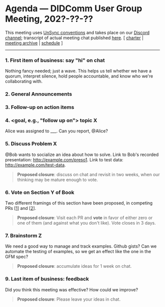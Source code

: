 # Agenda &mdash; DIDComm User Group Meeting, 202?-??-??

This meeting uses [UnSync conventions](https://hackmd.io/@dhh1128/Sk5_Gb2J9) and takes place on our [Discord channel](https://discord.gg/eNN4Wns6Jb); transcript of actual meeting chat published [here](202?-??-??-transcript.md).
[ [charter](https://github.com/decentralized-identity/didcomm-usergroup/tree/main/charter.md) | [meeting archive](https://github.com/decentralized-identity/didcomm-usergroup/tree/main/meetings/) |  [schedule](https://github.com/decentralized-identity/didcomm-usergroup/tree/main/schedule.md) ]

<hr>

### 1. First item of business: say "hi" on chat
Nothing fancy needed; just a wave. This helps us tell whether we have a quorum, interpret silence,  hold people accountable, and know who we're collaborating with.

### 2. General Announcements

### 3. Follow-up on action items

### 4. &lt;goal, e.g., "follow up on"&gt; topic X
Alice was assigned to ___. Can you report, @Alice?

### 5. Discuss Problem X

@Bob wants to socialize an idea about how to solve. Link to Bob's recorded presentation: http://example.com/preso1. Link to test data: http://example.com/test-data.

>**Proposed closure**: discuss on chat and revisit in two weeks, when our thinking may be mature enough to vote.

### 6. Vote on Section Y of Book

Two different framings of this section have been proposed, in competing PRs [[1](http://example.com/PR1)] and [[2](http://example.com/PR2)].

>**Proposed closure**: Visit each PR and **vote** in favor of either zero or one of them (and against what you don't like). Vote closes in 3 days.

### 7. Brainstorm Z

We need a good way to manage and track examples. Github gists? Can we automate the testing of examples, so we get an effect like the one in the GFM spec?

>**Proposed closure**: accumulate ideas for 1 week on chat.

### 9. Last item of business: feedback

Did you think this meeting was effective? How could we improve?

>**Proposed closure**: Please leave your ideas in chat.
